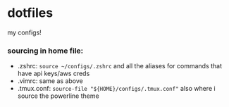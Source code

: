 # dotfiles
my configs!

### sourcing in home file:
* .zshrc: `source ~/configs/.zshrc` and all the aliases for commands that have api keys/aws creds
* .vimrc: same as above
* .tmux.conf: `source-file "${HOME}/configs/.tmux.conf"` also where i source the powerline theme
